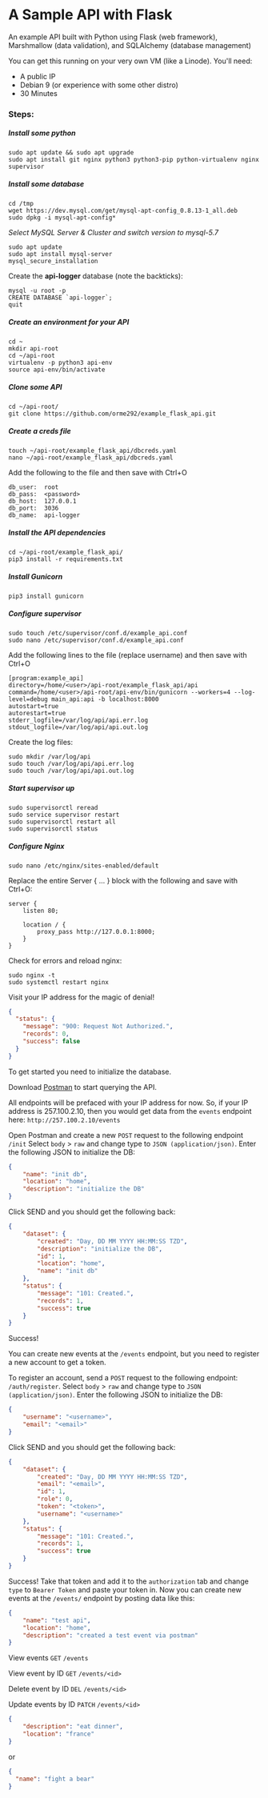 # A Sample API with Flask

An example API built with Python using Flask (web framework), Marshmallow (data validation), and SQLAlchemy (database management)

You can get this running on your very own VM (like a Linode). You'll need:

* A public IP
* Debian 9 (or experience with some other distro)
* 30 Minutes

### Steps:

##### Install some python
```
sudo apt update && sudo apt upgrade
sudo apt install git nginx python3 python3-pip python-virtualenv nginx supervisor
```

##### Install some database
```
cd /tmp
wget https://dev.mysql.com/get/mysql-apt-config_0.8.13-1_all.deb
sudo dpkg -i mysql-apt-config*
```
*Select MySQL Server & Cluster and switch version to mysql-5.7*
```
sudo apt update
sudo apt install mysql-server
mysql_secure_installation
```
Create the **api-logger** database (note the backticks):
```
mysql -u root -p
CREATE DATABASE `api-logger`;
quit
```

##### Create an environment for your API
```
cd ~
mkdir api-root
cd ~/api-root
virtualenv -p python3 api-env
source api-env/bin/activate
```

##### Clone some API
```
cd ~/api-root/
git clone https://github.com/orme292/example_flask_api.git
```

##### Create a creds file
```
touch ~/api-root/example_flask_api/dbcreds.yaml
nano ~/api-root/example_flask_api/dbcreds.yaml
```
Add the following to the file and then save with Ctrl+O
```
db_user:  root
db_pass:  <password>
db_host:  127.0.0.1
db_port:  3036
db_name:  api-logger
```

##### Install the API dependencies
```
cd ~/api-root/example_flask_api/
pip3 install -r requirements.txt
```

##### Install Gunicorn
```
pip3 install gunicorn
```

##### Configure supervisor
```
sudo touch /etc/supervisor/conf.d/example_api.conf
sudo nano /etc/supervisor/conf.d/example_api.conf
```
Add the following lines to the file (replace username) and then save with Ctrl+O
```
[program:example_api]
directory=/home/<user>/api-root/example_flask_api/api
command=/home/<user>/api-root/api-env/bin/gunicorn --workers=4 --log-level=debug main_api:api -b localhost:8000
autostart=true
autorestart=true
stderr_logfile=/var/log/api/api.err.log
stdout_logfile=/var/log/api/api.out.log
```
Create the log files:
```
sudo mkdir /var/log/api
sudo touch /var/log/api/api.err.log
sudo touch /var/log/api/api.out.log
```
##### Start supervisor up
```
sudo supervisorctl reread
sudo service supervisor restart
sudo supervisorctl restart all
sudo supervisorctl status
```

##### Configure Nginx
```
sudo nano /etc/nginx/sites-enabled/default
```
Replace the entire Server { ... } block with the following and save with Ctrl+O:
```
server {
    listen 80;

    location / {
        proxy_pass http://127.0.0.1:8000;
    }
}
```
Check for errors and reload nginx:
```
sudo nginx -t
sudo systemctl restart nginx
```

Visit your IP address for the magic of denial!
```json
{
  "status": {
    "message": "900: Request Not Authorized.",
    "records": 0,
    "success": false
  }
}
```
To get started you need to initialize the database.

Download [Postman](https://www.getpostman.com/) to start querying the API.

All endpoints will be prefaced with your IP address for now. So, if your IP address is 257.100.2.10, then you would get data from the `events` endpoint here: `http://257.100.2.10/events`

Open Postman and create a new `POST` request to the following endpoint `/init`
Select `body` > `raw` and change type to `JSON (application/json)`. Enter the following JSON to initialize the DB:
```json
{
	"name": "init db",
	"location": "home",
	"description": "initialize the DB"
}
```
Click SEND and you should get the following back:
```json
{
    "dataset": {
        "created": "Day, DD MM YYYY HH:MM:SS TZD",
        "description": "initialize the DB",
        "id": 1,
        "location": "home",
        "name": "init db"
    },
    "status": {
        "message": "101: Created.",
        "records": 1,
        "success": true
    }
}
```

Success!

You can create new events at the `/events` endpoint, but you need to register a new account to get a token.

To register an account, send a `POST` request to the following endpoint: `/auth/register`.
Select `body` > `raw` and change type to `JSON (application/json)`.
Enter the following JSON to initialize the DB:
```json
{
	"username": "<username>",
	"email": "<email>"
}
```
Click SEND and you should get the following back:
```json
{
    "dataset": {
        "created": "Day, DD MM YYYY HH:MM:SS TZD",
        "email": "<email>",
        "id": 1,
        "role": 0,
        "token": "<token>",
        "username": "<username>"
    },
    "status": {
        "message": "101: Created.",
        "records": 1,
        "success": true
    }
}
```

Success! Take that token and add it to the `authorization` tab and change `type` to `Bearer Token` and paste your token in. Now you can create new events at the `/events/` endpoint by posting data like this:
```json
{
	"name": "test api",
	"location": "home",
	"description": "created a test event via postman"
}
```

View events
`GET` `/events`

View event by ID
`GET` `/events/<id>`

Delete event by ID
`DEL` `/events/<id>`

Update events by ID
`PATCH` `/events/<id>`
```json
{
 	"description": "eat dinner",
	"location": "france"
}
```
or
```json
{
  "name": "fight a bear"
}
